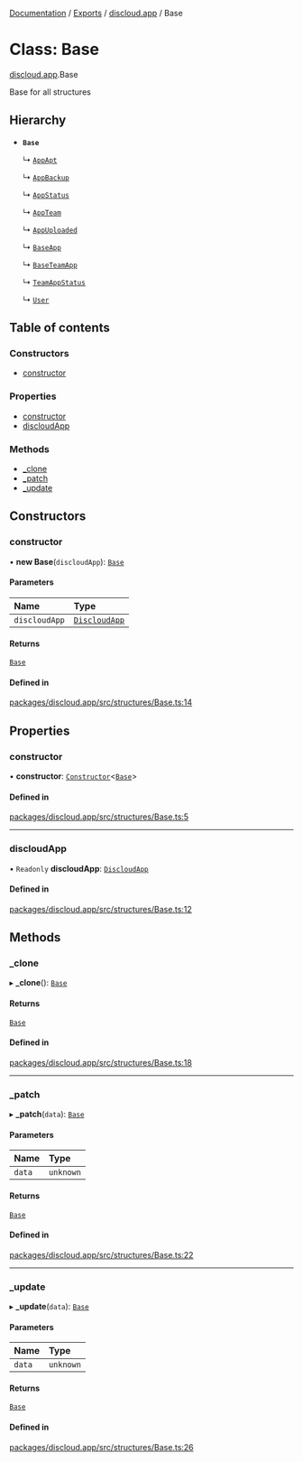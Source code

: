 [Documentation](../README.md) / [Exports](../modules.md) / [discloud.app](../modules/discloud_app.md) / Base

# Class: Base

[discloud.app](../modules/discloud_app.md).Base

Base for all structures

## Hierarchy

- **`Base`**

  ↳ [`AppApt`](discloud_app.AppApt.md)

  ↳ [`AppBackup`](discloud_app.AppBackup.md)

  ↳ [`AppStatus`](discloud_app.AppStatus.md)

  ↳ [`AppTeam`](discloud_app.AppTeam.md)

  ↳ [`AppUploaded`](discloud_app.AppUploaded.md)

  ↳ [`BaseApp`](discloud_app.BaseApp.md)

  ↳ [`BaseTeamApp`](discloud_app.BaseTeamApp.md)

  ↳ [`TeamAppStatus`](discloud_app.TeamAppStatus.md)

  ↳ [`User`](discloud_app.User.md)

## Table of contents

### Constructors

- [constructor](discloud_app.Base.md#constructor)

### Properties

- [constructor](discloud_app.Base.md#constructor-1)
- [discloudApp](discloud_app.Base.md#discloudapp)

### Methods

- [\_clone](discloud_app.Base.md#_clone)
- [\_patch](discloud_app.Base.md#_patch)
- [\_update](discloud_app.Base.md#_update)

## Constructors

### constructor

• **new Base**(`discloudApp`): [`Base`](discloud_app.Base.md)

#### Parameters

| Name | Type |
| :------ | :------ |
| `discloudApp` | [`DiscloudApp`](discloud_app.DiscloudApp.md) |

#### Returns

[`Base`](discloud_app.Base.md)

#### Defined in

[packages/discloud.app/src/structures/Base.ts:14](https://github.com/discloud/discloud.app/blob/62751fe/packages/discloud.app/src/structures/Base.ts#L14)

## Properties

### constructor

• **constructor**: [`Constructor`](../interfaces/discloud_app.Constructor.md)\<[`Base`](discloud_app.Base.md)\>

#### Defined in

[packages/discloud.app/src/structures/Base.ts:5](https://github.com/discloud/discloud.app/blob/62751fe/packages/discloud.app/src/structures/Base.ts#L5)

___

### discloudApp

• `Readonly` **discloudApp**: [`DiscloudApp`](discloud_app.DiscloudApp.md)

#### Defined in

[packages/discloud.app/src/structures/Base.ts:12](https://github.com/discloud/discloud.app/blob/62751fe/packages/discloud.app/src/structures/Base.ts#L12)

## Methods

### \_clone

▸ **_clone**(): [`Base`](discloud_app.Base.md)

#### Returns

[`Base`](discloud_app.Base.md)

#### Defined in

[packages/discloud.app/src/structures/Base.ts:18](https://github.com/discloud/discloud.app/blob/62751fe/packages/discloud.app/src/structures/Base.ts#L18)

___

### \_patch

▸ **_patch**(`data`): [`Base`](discloud_app.Base.md)

#### Parameters

| Name | Type |
| :------ | :------ |
| `data` | `unknown` |

#### Returns

[`Base`](discloud_app.Base.md)

#### Defined in

[packages/discloud.app/src/structures/Base.ts:22](https://github.com/discloud/discloud.app/blob/62751fe/packages/discloud.app/src/structures/Base.ts#L22)

___

### \_update

▸ **_update**(`data`): [`Base`](discloud_app.Base.md)

#### Parameters

| Name | Type |
| :------ | :------ |
| `data` | `unknown` |

#### Returns

[`Base`](discloud_app.Base.md)

#### Defined in

[packages/discloud.app/src/structures/Base.ts:26](https://github.com/discloud/discloud.app/blob/62751fe/packages/discloud.app/src/structures/Base.ts#L26)
